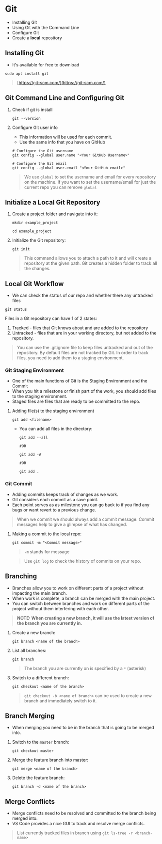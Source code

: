 # Git 

- Installing Git
- Using Git with the Command Line
- Configure Git
- Create a **local** repository

## Installing Git

- It's available for free to download

```shell
sudo apt install git
```

> [https://git-scm.com/](https://git-scm.com/)

## Git Command Line and Configuring Git

1. Check if git is install

    ```shell
    git --version
    ```

2. Configure Git user info

    - This information will be used for each commit.
    - Use the same info that you have on GitHub

    ```shell
    # Configure the Git username
    git config --global user.name "<Your GitHub Username>"

    # Configure the Git email
    git config --global user.email "<Your GitHub email>"
    ```

    > We use `global` to set the username and email for every repository on the machine.
    > If you want to set the username/email for just the current repo you can remove `global`

## Initialize a Local Git Repository

1. Create a project folder and navigate into it:

    ```shell
    mkdir example_project

    cd example_project
    ```

2. Initialize the Git repository:

    ```shell
    git init
    ```

    > This command allows you to attach a path to it and will create a repository at the given path.
    > Git creates a hidden folder to track all the changes.


## Local Git Workflow

- We can check the status of our repo and whether there any untracked files

```shell
git status
```

Files in a Git repository can have 1 of 2 states:

1. Tracked - files that Git knows about and are added to the repository
2. Untracked - files that are in your working directory, but not added to the repository.

> You can use the .gitignore file to keep files untracked and out of the repository.
> By default files are not tracked by Git. In order to track files, you need to add them to a staging environment.

### Git Staging Environment

- One of the main functions of Git is the Staging Environment and the Commit
- When you hit a milestone or finish part of the work, you should add files to the staging environment.
- Staged files are files that are ready to be committed to the repo.

1. Adding file(s) to the staging environment

    ```shell
    git add <filename>
    ```

    - You can add all files in the directory:

        ```shell
        git add --all

        #OR

        git add -A

        #OR

        git add .
        ```

### Git Commit

- Adding commits keeps track of changes as we work. 
- Git considers each commit as a save point.
- Each point serves as as milestone you can go back to if you find any bugs or want revert to a previous change.

> When we commit we should always add a commit message. Commit messages help to give a glimpse of what has changed.

1. Making a commit to the local repo:

    ```shell
    git commit -m "<Commit message>"
    ```

    > `-m` stands for message

    > Use `git log` to check the history of commits on your repo. 

## Branching

- Branches allow you to work on different parts of a project without impacting the main branch.
- When work is complete, a branch can be merged with the main project.
- You can switch between branches and work on different parts of the project without them interfering with each other.

> **NOTE: When creating a new branch, it will use the latest version of the branch you are currently in.**

1. Create a new branch:

    ```shell
    git branch <name of the branch>
    ```

2. List all branches:

    ```shell
    git branch
    ```

    > The branch you are currently on is specified by a `*` (asterisk)

3. Switch to a different branch:

    ```shell
    git checkout <name of the branch>
    ```

    > `git checkout -b <name of branch>` can be used to create a new branch and immediately switch to it.

## Branch Merging

- When merging you need to be in the branch that is going to be merged into.

1. Switch to the `master` branch:

    ```shell
    git checkout master
    ```

2. Merge the feature branch into master:

    ```shell
    git merge <name of the branch>
    ```

3. Delete the feature branch:

    ```shell
    git branch -d <name of the branch>
    ```

## Merge Conflicts

- Merge conflicts need to be resolved and committed to the branch being merged into.
- VS Code provides a nice GUI to track and resolve merge conflicts.

> List currently tracked files in branch using `git ls-tree -r <branch-name>`